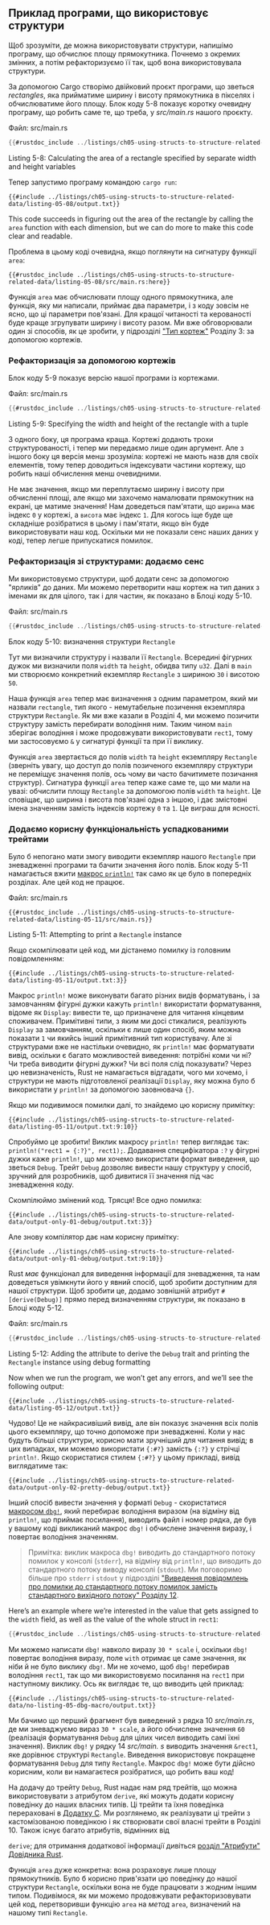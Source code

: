 ## Приклад програми, що використовує структури

Щоб зрозуміти, де можна використовувати структури, напишімо програму, що обчислює площу прямокутника. Почнемо з окремих змінних, а потім рефакторизуємо її так, щоб вона використовувала структури.

За допомогою Cargo створімо двійковий проєкт програми, що зветься *rectangles*, яка прийматиме ширину і висоту прямокутника в пікселях і обчислюватиме його площу. Блок коду 5-8 показує коротку очевидну програму, що робить саме те, що треба, у *src/main.rs* нашого проєкту.

<span class="filename">Файл: src/main.rs</span>

```rust
{{#rustdoc_include ../listings/ch05-using-structs-to-structure-related-data/listing-05-08/src/main.rs:all}}
```


<span class="caption">Listing 5-8: Calculating the area of a rectangle specified by separate width and height variables</span>

Тепер запустимо програму командою `cargo run`:

```console
{{#include ../listings/ch05-using-structs-to-structure-related-data/listing-05-08/output.txt}}
```

This code succeeds in figuring out the area of the rectangle by calling the `area` function with each dimension, but we can do more to make this code clear and readable.

Проблема в цьому коді очевидна, якщо поглянути на сигнатуру функції `area`:

```rust,ignore
{{#rustdoc_include ../listings/ch05-using-structs-to-structure-related-data/listing-05-08/src/main.rs:here}}
```

Функція `area` має обчислювати площу одного прямокутника, але функція, яку ми написали, приймає два параметри, і з коду зовсім не ясно, що ці параметри пов'язані. Для кращої читаності та керованості буде краще згрупувати ширину і висоту разом. Ми вже обговорювали один зі способів, як це зробити, у підрозділі ["Тип кортеж"][the-tuple-type]<!-- ignore --> Розділу 3: за допомогою кортежів.

### Рефакторизація за допомогою кортежів

Блок коду 5-9 показує версію нашої програми із кортежами.

<span class="filename">Файл: src/main.rs</span>

```rust
{{#rustdoc_include ../listings/ch05-using-structs-to-structure-related-data/listing-05-09/src/main.rs}}
```


<span class="caption">Listing 5-9: Specifying the width and height of the rectangle with a tuple</span>

З одного боку, ця програма краща. Кортежі додають трохи структурованості, і тепер ми передаємо лише один аргумент. Але з іншого боку ця версія менш зрозуміла: кортежі не мають назв для своїх елементів, тому тепер доводиться індексувати частини кортежу, що робить наші обчислення менш очевидними.

Не має значення, якщо ми переплутаємо ширину і висоту при обчисленні площі, але якщо ми захочемо намалювати прямокутник на екрані, це матиме значення! Нам доведеться пам'ятати, що `ширина` має індекс `0` у кортежі, а `висота` має індекс `1`. Для когось іще буде ще складніше розібратися в цьому і пам'ятати, якщо він буде використовувати наш код. Оскільки ми не показали сенс наших даних у коді, тепер легше припускатися помилок.

### Рефакторизація зі структурами: додаємо сенс

Ми використовуємо структури, щоб додати сенс за допомогою "ярликів" до даних. Ми можемо перетворити наш кортеж на тип даних з іменами як для цілого, так і для частин, як показано в Блоці коду 5-10.

<span class="filename">Файл: src/main.rs</span>

```rust
{{#rustdoc_include ../listings/ch05-using-structs-to-structure-related-data/listing-05-10/src/main.rs}}
```

<span class="caption">Блок коду 5-10: визначення структури `Rectangle`</span>

Тут ми визначили структуру і назвали її `Rectangle`. Всередині фігурних дужок ми визначили поля `width` та `height`, обидва типу `u32`. Далі в `main` ми створюємо конкретний екземпляр `Rectangle` з шириною `30` і висотою `50`.

Наша функція `area` тепер має визначення з одним параметром, який ми назвали `rectangle`, тип якого - немутабельне позичення екземпляра структури `Rectangle`. Як ми вже казали в Розділі 4, ми можемо позичити структуру замість перебирати володіння ним. Таким чином `main` зберігає володіння і може продовжувати використовувати `rect1`, тому ми застосовуємо `&` у сигнатурі функції та при її виклику.

Функція `area` звертається до полів `width` та `height` екземпляру `Rectangle` (зверніть увагу, що доступ до полів позиченого екземпляру структури не переміщує значення полів, ось чому ви часто бачитимете позичання структур). Сигнатура функції `area` тепер каже саме те, що ми мали на увазі: обчислити площу `Rectangle` за допомогою полів `width` та `height`. Це сповіщає, що ширина і висота пов'язані одна з іншою, і дає змістовні імена значенням замість індексів кортежу `0` та `1`. Це виграш для ясності.

### Додаємо корисну функціональність успадкованими трейтами

Було б непогано мати змогу виводити екземпляр нашого `Rectangle` при зневадженні програми та бачити значення його полів. Блок коду 5-11 намагається вжити [макрос `println!`][println]<!-- ignore --> так само як це було в попередніх розділах. Але цей код не працює.

<span class="filename">Файл: src/main.rs</span>

```rust,ignore,does_not_compile
{{#rustdoc_include ../listings/ch05-using-structs-to-structure-related-data/listing-05-11/src/main.rs}}
```


<span class="caption">Listing 5-11: Attempting to print a `Rectangle` instance</span>

Якщо скомпілювати цей код, ми дістанемо помилку із головним повідомленням:

```text
{{#include ../listings/ch05-using-structs-to-structure-related-data/listing-05-11/output.txt:3}}
```

Макрос `println!` може виконувати багато різних видів форматувань, і за замовчанням фігурні дужки кажуть `println!` використати форматування, відоме як `Display`: вивести те, що призначене для читання кінцевим споживачем. Примітивні типи, з яким ми досі стикалися, реалізують `Display` за замовчанням, оскільки є лише один спосіб, яким можна показати `1` чи якийсь інший примітивний тип користувачу. Але зі структурами вже не настільки очевидно, як `println!` має форматувати вивід, оскільки є багато можливостей виведення: потрібні коми чи ні? Чи треба виводити фігурні дужки? Чи всі поля слід показувати? Через цю невизначеність, Rust не намагається відгадати, чого ми хочемо, і структури не мають підготовленої реалізації `Display`, яку можна було б використати у `println!` за допомогою заовнювача `{}`.

Якщо ми подивимося помилки далі, то знайдемо цю корисну примітку:

```text
{{#include ../listings/ch05-using-structs-to-structure-related-data/listing-05-11/output.txt:9:10}}
```

Спробуймо це зробити! Виклик макросу `println!` тепер виглядає так: `println!("rect1 = {:?}", rect1);`. Додавання специфікатора `:?` у фігурні дужки каже `println!`, що ми хочемо використати формат виведення, що зветься `Debug`. Трейт `Debug` дозволяє вивести нашу структуру у спосіб, зручний для розробників, щоб дивитися її значення під час зневадження коду.

Скомпілюймо змінений код. Трясця! Все одно помилка:

```text
{{#include ../listings/ch05-using-structs-to-structure-related-data/output-only-01-debug/output.txt:3}}
```

Але знову компілятор дає нам корисну примітку:

```text
{{#include ../listings/ch05-using-structs-to-structure-related-data/output-only-01-debug/output.txt:9:10}}
```

Rust *має* функціонал для виведення інформації для зневадження, та нам доведеться увімкнути його у явний спосіб, щоб зробити доступним для нашої структури. Щоб зробити це, додамо зовнішній атрибут `#[derive(Debug)]` прямо перед визначенням структури, як показано в Блоці коду 5-12.

<span class="filename">Файл: src/main.rs</span>

```rust
{{#rustdoc_include ../listings/ch05-using-structs-to-structure-related-data/listing-05-12/src/main.rs}}
```


<span class="caption">Listing 5-12: Adding the attribute to derive the `Debug` trait and printing the `Rectangle` instance using debug formatting</span>

Now when we run the program, we won’t get any errors, and we’ll see the following output:

```console
{{#include ../listings/ch05-using-structs-to-structure-related-data/listing-05-12/output.txt}}
```

Чудово! Це не найкрасивіший вивід, але він показує значення всіх полів цього екземпляру, що точно допоможе при зневадженні. Коли у нас будуть більші структури, корисно мати зручніший для читання вивід; в цих випадках, ми можемо використати `{:#?}` замість `{:?}` у стрічці `println!`. Якщо скористатися стилем `{:#?}` у цьому прикладі, вивід виглядатиме так:

```console
{{#include ../listings/ch05-using-structs-to-structure-related-data/output-only-02-pretty-debug/output.txt}}
```

Інший спосіб вивести значення у форматі `Debug` - скористатися [макросом `dbg!`][dbg]<!-- ignore -->, який перебирає володіння виразом (на відміну від `println!`, що приймає посилання), виводить файл і номер рядка, де був у вашому коді викликаний макрос `dbg!` і обчислене значення виразу, і повертає володіння значенням.

> Примітка: виклик макроса `dbg!` виводить до стандартного потоку помилок у консолі (`stderr`), на відміну від `println!`, що виводить до стандартного потоку виводу консолі (`stdout`). Ми поговоримо більше про `stderr` і `stdout` у підрозділі ["Виведення повідомлень про помилки до стандартного потоку помилок замість стандартного вихідного потоку" Розділу 12][err]<!-- ignore -->.

Here’s an example where we’re interested in the value that gets assigned to the `width` field, as well as the value of the whole struct in `rect1`:

```rust
{{#rustdoc_include ../listings/ch05-using-structs-to-structure-related-data/no-listing-05-dbg-macro/src/main.rs}}
```

Ми можемо написати `dbg!` навколо виразу `30 * scale` і, оскільки `dbg!` повертає володіння виразу, поле `with` отримає це саме значення, як ніби й не було виклику `dbg!`. Ми не хочемо, щоб `dbg!` перебирав володіння `rect1`, так що ми використовуємо посилання на `rect1` при наступному виклику. Ось як виглядає те, що виводить цей приклад:

```console
{{#include ../listings/ch05-using-structs-to-structure-related-data/no-listing-05-dbg-macro/output.txt}}
```

Ми бачимо що перший фрагмент був виведений з рядка 10 *src/main.rs*, де ми зневаджуємо вираз `30 * scale`, а його обчислене значення `60` (реалізація форматування `Debug` для цілих чисел виводить самі їхні значення). Виклик `dbg!` у рядку 14 *src/main. s* виводить значення `&rect1`, яке дорівнює структурі `Rectangle`. Виведення використовує покращене форматування `Debug` для типу `Rectangle`. Макрос `dbg!` може бути дійсно корисним, коли ви намагаєтеся розібратися, що робить ваш код!

На додачу до трейту `Debug`, Rust надає нам ряд трейтів, що можна використовувати з атрибутом `derive`, які можуть додати корисну поведінку до наших власних типів. Ці трейти та їхня поведінка перераховані в [Додатку C][app-c]<!--
ignore -->. Ми розглянемо, як реалізувати ці трейти з кастомізованою поведінкою і як створювати свої власні трейти в Розділі 10. Також існує багато атрибутів, відмінних від 

`derive`; для отримання додаткової інформації дивіться [розділ "Атрибути" Довідника Rust][attributes].

Функція `area` дуже конкретна: вона розраховує лише площу прямокутників. Було б корисно прив'язати цю поведінку до нашої структури `Rectangle`, оскільки вона не буде працювати з жодним іншим типом. Подивімося, як ми можемо продовжувати рефакторизовувати цей код, перетворивши функцію `area` на *метод* `area`, визначений на нашому типі `Rectangle`.

[the-tuple-type]: ch03-02-data-types.html#the-tuple-type
[app-c]: appendix-03-derivable-traits.md
[println]: ../std/macro.println.html
[dbg]: ../std/macro.dbg.html
[err]: ch12-06-writing-to-stderr-instead-of-stdout.html
[attributes]: ../reference/attributes.html
